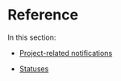 # Reference

In this section:

- [Project-related notifications](Project-related_notifications.md#project-related-notifications)

- [Statuses](Statuses.md)
